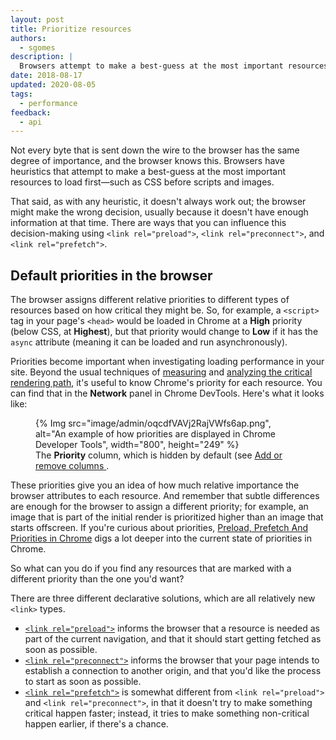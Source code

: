 ```yaml
---
layout: post
title: Prioritize resources
authors:
  - sgomes
description: |
  Browsers attempt to make a best-guess at the most important resources to load first, however you can influence this decision-making.
date: 2018-08-17
updated: 2020-08-05
tags:
  - performance
feedback:
  - api
---
```


Not every byte that is sent down the wire to the browser has the same degree of importance,
and the browser knows this.
Browsers have heuristics that attempt to make a best-guess at the most important resources to load first—such as CSS before scripts and images.

That said, as with any heuristic, it doesn't always work out;
the browser might make the wrong decision,
usually because it doesn't have enough information at that time.
There are ways that you can influence this decision-making using
`<link rel="preload">`, `<link rel="preconnect">`, and `<link rel="prefetch">`.

## Default priorities in the browser

The browser assigns different relative priorities to different types of resources based on how critical they might be.
So, for example, a `<script>` tag in your page's `<head>` would be loaded in Chrome at a **High** priority (below CSS, at **Highest**),
but that priority would change to **Low** if it has the `async` attribute (meaning it can be loaded and run asynchronously).

Priorities become important when investigating loading performance in your site.
Beyond the usual techniques of [measuring](https://developers.google.com//web/fundamentals/performance/critical-rendering-path/measure-crp)
and [analyzing the critical rendering path](https://developers.google.com//web/fundamentals/performance/critical-rendering-path/analyzing-crp),
it's useful to know Chrome's priority for each resource.
You can find that in the **Network** panel in Chrome DevTools.
Here's what it looks like:


<figure>
    {% Img src="image/admin/oqcdfVAVj2RajVWfs6ap.png", alt="An example of how priorities are displayed in Chrome Developer Tools", width="800", height="249" %}
  <figcaption>
    The <b>Priority</b> column, which is hidden by default (see
    <a href="https://developer.chrome.com/docs/devtools/network/reference/#columns">
      Add or remove columns
    </a>.
  </figcaption>
</figure>


These priorities give you an idea of how much relative importance the browser attributes to each resource.
And remember that subtle differences are enough for the browser to assign a different priority;
for example, an image that is part of the initial render is prioritized higher than an image that starts offscreen.
If you're curious about priorities, [Preload, Prefetch And Priorities in Chrome](https://medium.com/reloading/preload-prefetch-and-priorities-in-chrome-776165961bbf)
digs a lot deeper into the current state of priorities in Chrome.

So what can you do if you find any resources that are marked with a different priority than the one you'd want?

There are three different declarative solutions,
which are all relatively new `<link>` types.

* [`<link rel="preload">`](/preload-critical-assets/) informs the browser that a resource is needed as part of the current navigation,
and that it should start getting fetched as soon as possible.
* [`<link rel="preconnect">`](/preconnect-and-dns-prefetch/) informs the browser that your page intends to establish a connection to another origin,
and that you'd like the process to start as soon as possible.
* [`<link rel="prefetch">`](/link-prefetch/) is somewhat different from `<link rel="preload">` and `<link rel="preconnect">`,
in that it doesn't try to make something critical happen faster;
instead, it tries to make something non-critical happen earlier, if there's a chance.
